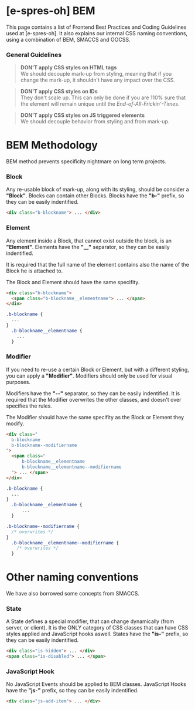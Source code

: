 # [e-spres-oh] BEM

This page contains a list of Frontend Best Practices and Coding Guidelines used at [e-spres-oh].
It also explains our internal CSS naming conventions, using a combination of BEM, SMACCS and OOCSS.

### General Guidelines

> __DON'T apply CSS styles on HTML tags__<br>
> We should decouple mark-up from styling, meaning that if you change the mark-up, it shouldn't have any impact over the CSS.

> __DON'T apply CSS styles on IDs__<br>
> They don't scale up. This can only be done if you are 110% sure that the element will remain unique until the _End-of-All-Frickin'-Times_.

> __DON'T apply CSS styles on JS triggered elements__<br>
> We should decouple behavior from styling and from mark-up. 

# BEM Methodology

BEM method prevents specificity nightmare on long term projects.

### Block

Any re-usable block of mark-up, along with its styling, should be consider a __"Block"__. Blocks can contain other Blocks. Blocks have the __"b-"__ prefix, so they can be easily indentified.

```html
<div class="b-blockname"> ... </div>
```

### Element

Any element inside a Block, that cannot exist outside the block, is an __"Element"__. Elements have the __"\_\_"__ separator, so they can be easily indentified.

It is required that the full name of the element contains also the name of the Block he is attached to.

The Block and Element should have the same specifity.

```html
<div class="b-blockname">
  <span class="b-blockname__elementname"> ... </span>
</div>
```

```css
.b-blockname {
  ...
}
  .b-blockname__elementname {
    ...
  }
```

### Modifier

If you need to re-use a certain Block or Element, but with a different styling, you can apply a __"Modifier"__. Modifiers should only be used for visual purposes.

Modifiers have the __"--"__ separator, so they can be easily indentified. It is required that the Modifier overwrites the other classes, and doesn't over specifies the rules.

The Modifier should have the same specifity as the Block or Element they modify.

```html
<div class="
  b-blockname
  b-blockname--modifiername
">
  <span class="
      b-blockname__elementname
      b-blockname__elementname--modifiername
  "> ... </span>
</div>
```

```css
.b-blockname {
  ...
}
  .b-blockname__elementname {
      ...
  }

.b-blockname--modifiername {
  /* overwrites */
}
  .b-blockname__elementname--modifiername {
    /* overwrites */
  }
```

# Other naming conventions

We have also borrowed some concepts from SMACCS.

### State

A State defines a special modifier, that can change dynamically (from server, or client). It is the ONLY category of CSS classes that can have CSS styles applied and JavaScript hooks aswell. States have the __"is-"__ prefix, so they can be easily indentified.

```html
<div class="is-hidden"> ... </div>
<span class="is-disabled"> ... </span>
```

### JavaScript Hook

No JavaScript Events should be applied to BEM classes. JavaScript Hooks have the __"js-"__ prefix, so they can be easily indentified.

```html
<div class="js-add-item"> ... </div>
```
